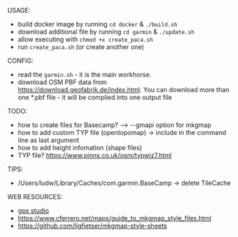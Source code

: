 USAGE:

- build docker image by running ```cd docker``` & ```./build.sh```
- download additional file by running ```cd garmin``` & ```./update.sh```
- allow executing with ```chmod +x create_paca.sh```
- run ```create_paca.sh``` (or create another one)

CONFIG:
- read the ```garmin.sh``` - it is the main workhorse.
- download OSM PBF data from <https://download.geofabrik.de/index.html>. You can download more than one *.pbf file - it will be complied into one output file

TODO:

- how to create files for Basecamp? --> --gmapi option for mkgmap
- how to add custom TYP file (opentopomap) -> include in the command line as last argument
- how to add height infomation (shape files)
- TYP file? <https://www.pinns.co.uk/osm/typwiz7.html>

TIPS:

- /Users/ludw/Library/Caches/com.garmin.BaseCamp -> delete TileCache

WEB RESOURCES:

- [gpx studio](https://gpx.studio/)
- <https://www.cferrero.net/maps/guide_to_mkgmap_style_files.html>
- <https://github.com/ligfietser/mkgmap-style-sheets>
